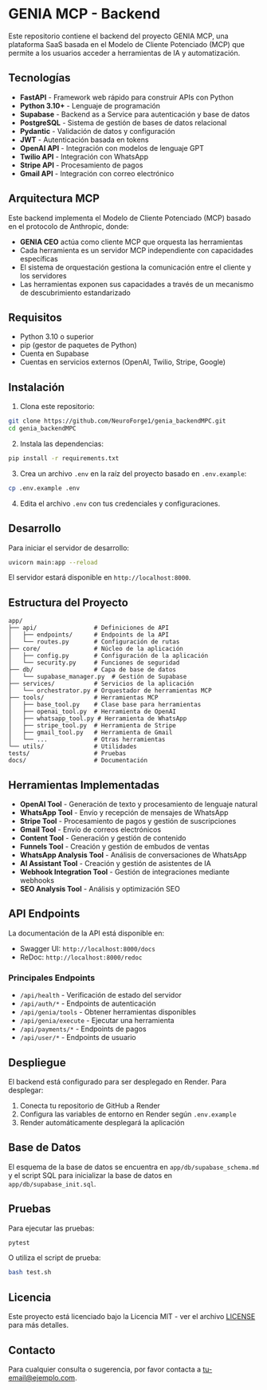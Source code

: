 # GENIA MCP - Backend

Este repositorio contiene el backend del proyecto GENIA MCP, una plataforma SaaS basada en el Modelo de Cliente Potenciado (MCP) que permite a los usuarios acceder a herramientas de IA y automatización.

## Tecnologías

- **FastAPI** - Framework web rápido para construir APIs con Python
- **Python 3.10+** - Lenguaje de programación
- **Supabase** - Backend as a Service para autenticación y base de datos
- **PostgreSQL** - Sistema de gestión de bases de datos relacional
- **Pydantic** - Validación de datos y configuración
- **JWT** - Autenticación basada en tokens
- **OpenAI API** - Integración con modelos de lenguaje GPT
- **Twilio API** - Integración con WhatsApp
- **Stripe API** - Procesamiento de pagos
- **Gmail API** - Integración con correo electrónico

## Arquitectura MCP

Este backend implementa el Modelo de Cliente Potenciado (MCP) basado en el protocolo de Anthropic, donde:

- **GENIA CEO** actúa como cliente MCP que orquesta las herramientas
- Cada herramienta es un servidor MCP independiente con capacidades específicas
- El sistema de orquestación gestiona la comunicación entre el cliente y los servidores
- Las herramientas exponen sus capacidades a través de un mecanismo de descubrimiento estandarizado

## Requisitos

- Python 3.10 o superior
- pip (gestor de paquetes de Python)
- Cuenta en Supabase
- Cuentas en servicios externos (OpenAI, Twilio, Stripe, Google)

## Instalación

1. Clona este repositorio:
```bash
git clone https://github.com/NeuroForge1/genia_backendMPC.git
cd genia_backendMPC
```

2. Instala las dependencias:
```bash
pip install -r requirements.txt
```

3. Crea un archivo `.env` en la raíz del proyecto basado en `.env.example`:
```bash
cp .env.example .env
```

4. Edita el archivo `.env` con tus credenciales y configuraciones.

## Desarrollo

Para iniciar el servidor de desarrollo:

```bash
uvicorn main:app --reload
```

El servidor estará disponible en `http://localhost:8000`.

## Estructura del Proyecto

```
app/
├── api/                # Definiciones de API
│   ├── endpoints/      # Endpoints de la API
│   └── routes.py       # Configuración de rutas
├── core/               # Núcleo de la aplicación
│   ├── config.py       # Configuración de la aplicación
│   └── security.py     # Funciones de seguridad
├── db/                 # Capa de base de datos
│   └── supabase_manager.py  # Gestión de Supabase
├── services/           # Servicios de la aplicación
│   └── orchestrator.py # Orquestador de herramientas MCP
├── tools/              # Herramientas MCP
│   ├── base_tool.py    # Clase base para herramientas
│   ├── openai_tool.py  # Herramienta de OpenAI
│   ├── whatsapp_tool.py # Herramienta de WhatsApp
│   ├── stripe_tool.py  # Herramienta de Stripe
│   ├── gmail_tool.py   # Herramienta de Gmail
│   └── ...             # Otras herramientas
└── utils/              # Utilidades
tests/                  # Pruebas
docs/                   # Documentación
```

## Herramientas Implementadas

- **OpenAI Tool** - Generación de texto y procesamiento de lenguaje natural
- **WhatsApp Tool** - Envío y recepción de mensajes de WhatsApp
- **Stripe Tool** - Procesamiento de pagos y gestión de suscripciones
- **Gmail Tool** - Envío de correos electrónicos
- **Content Tool** - Generación y gestión de contenido
- **Funnels Tool** - Creación y gestión de embudos de ventas
- **WhatsApp Analysis Tool** - Análisis de conversaciones de WhatsApp
- **AI Assistant Tool** - Creación y gestión de asistentes de IA
- **Webhook Integration Tool** - Gestión de integraciones mediante webhooks
- **SEO Analysis Tool** - Análisis y optimización SEO

## API Endpoints

La documentación de la API está disponible en:
- Swagger UI: `http://localhost:8000/docs`
- ReDoc: `http://localhost:8000/redoc`

### Principales Endpoints

- `/api/health` - Verificación de estado del servidor
- `/api/auth/*` - Endpoints de autenticación
- `/api/genia/tools` - Obtener herramientas disponibles
- `/api/genia/execute` - Ejecutar una herramienta
- `/api/payments/*` - Endpoints de pagos
- `/api/user/*` - Endpoints de usuario

## Despliegue

El backend está configurado para ser desplegado en Render. Para desplegar:

1. Conecta tu repositorio de GitHub a Render
2. Configura las variables de entorno en Render según `.env.example`
3. Render automáticamente desplegará la aplicación

## Base de Datos

El esquema de la base de datos se encuentra en `app/db/supabase_schema.md` y el script SQL para inicializar la base de datos en `app/db/supabase_init.sql`.

## Pruebas

Para ejecutar las pruebas:

```bash
pytest
```

O utiliza el script de prueba:

```bash
bash test.sh
```

## Licencia

Este proyecto está licenciado bajo la Licencia MIT - ver el archivo [LICENSE](LICENSE) para más detalles.

## Contacto

Para cualquier consulta o sugerencia, por favor contacta a [tu-email@ejemplo.com](mailto:tu-email@ejemplo.com).

